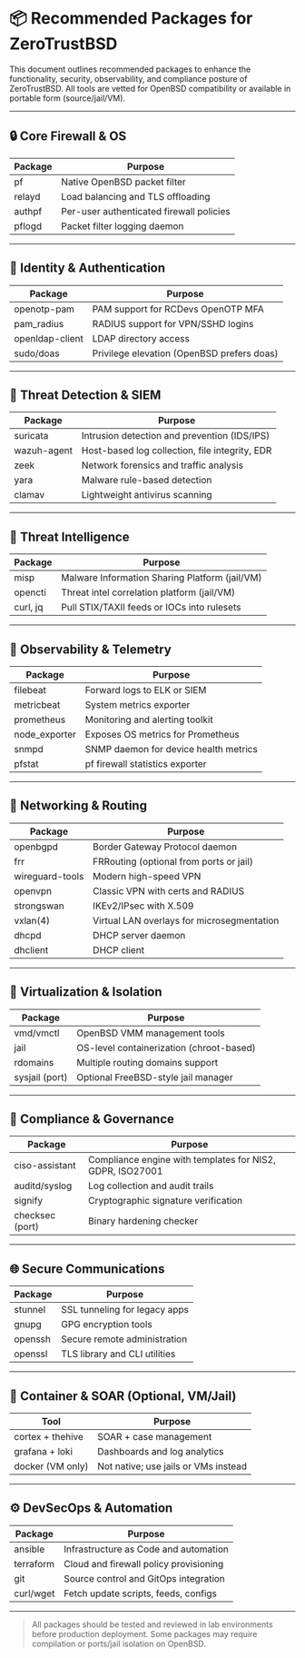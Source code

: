 # 📦 Recommended Packages for ZeroTrustBSD

This document outlines recommended packages to enhance the functionality, security, observability, and compliance posture of ZeroTrustBSD. All tools are vetted for OpenBSD compatibility or available in portable form (source/jail/VM).

---

## 🔒 Core Firewall & OS

| Package         | Purpose |
|-----------------|---------|
| pf              | Native OpenBSD packet filter |
| relayd          | Load balancing and TLS offloading |
| authpf          | Per-user authenticated firewall policies |
| pflogd          | Packet filter logging daemon |

---

## 🔐 Identity & Authentication

| Package          | Purpose |
|------------------|---------|
| openotp-pam      | PAM support for RCDevs OpenOTP MFA |
| pam_radius       | RADIUS support for VPN/SSHD logins |
| openldap-client  | LDAP directory access |
| sudo/doas        | Privilege elevation (OpenBSD prefers doas) |

---

## 🧠 Threat Detection & SIEM

| Package          | Purpose |
|------------------|---------|
| suricata         | Intrusion detection and prevention (IDS/IPS) |
| wazuh-agent      | Host-based log collection, file integrity, EDR |
| zeek             | Network forensics and traffic analysis |
| yara             | Malware rule-based detection |
| clamav           | Lightweight antivirus scanning |

---

## 📡 Threat Intelligence

| Package      | Purpose |
|--------------|---------|
| misp         | Malware Information Sharing Platform (jail/VM) |
| opencti      | Threat intel correlation platform (jail/VM) |
| curl, jq     | Pull STIX/TAXII feeds or IOCs into rulesets |

---

## 🔎 Observability & Telemetry

| Package           | Purpose |
|-------------------|---------|
| filebeat          | Forward logs to ELK or SIEM |
| metricbeat        | System metrics exporter |
| prometheus        | Monitoring and alerting toolkit |
| node_exporter     | Exposes OS metrics for Prometheus |
| snmpd             | SNMP daemon for device health metrics |
| pfstat            | pf firewall statistics exporter |

---

## 🛜 Networking & Routing

| Package      | Purpose |
|--------------|---------|
| openbgpd     | Border Gateway Protocol daemon |
| frr          | FRRouting (optional from ports or jail) |
| wireguard-tools | Modern high-speed VPN |
| openvpn      | Classic VPN with certs and RADIUS |
| strongswan   | IKEv2/IPsec with X.509 |
| vxlan(4)     | Virtual LAN overlays for microsegmentation |
| dhcpd        | DHCP server daemon |
| dhclient     | DHCP client |

---

## 🧱 Virtualization & Isolation

| Package    | Purpose |
|------------|---------|
| vmd/vmctl  | OpenBSD VMM management tools |
| jail       | OS-level containerization (chroot-based) |
| rdomains   | Multiple routing domains support |
| sysjail (port) | Optional FreeBSD-style jail manager |

---

## 🧾 Compliance & Governance

| Package         | Purpose |
|------------------|---------|
| ciso-assistant   | Compliance engine with templates for NIS2, GDPR, ISO27001 |
| auditd/syslog    | Log collection and audit trails |
| signify          | Cryptographic signature verification |
| checksec (port)  | Binary hardening checker |

---

## 🌐 Secure Communications

| Package     | Purpose |
|-------------|---------|
| stunnel     | SSL tunneling for legacy apps |
| gnupg       | GPG encryption tools |
| openssh     | Secure remote administration |
| openssl     | TLS library and CLI utilities |

---

## 🧩 Container & SOAR (Optional, VM/Jail)

| Tool            | Purpose |
|------------------|---------|
| cortex + thehive | SOAR + case management |
| grafana + loki   | Dashboards and log analytics |
| docker (VM only) | Not native; use jails or VMs instead |

---

## ⚙️ DevSecOps & Automation

| Package     | Purpose |
|-------------|---------|
| ansible     | Infrastructure as Code and automation |
| terraform   | Cloud and firewall policy provisioning |
| git         | Source control and GitOps integration |
| curl/wget   | Fetch update scripts, feeds, configs |

---

> All packages should be tested and reviewed in lab environments before production deployment. Some packages may require compilation or ports/jail isolation on OpenBSD.
